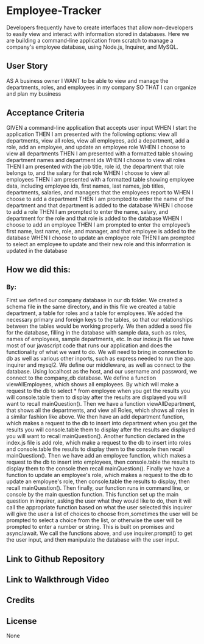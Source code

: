 # Employee-Tracker
Developers frequently have to create interfaces that allow non-developers to easily view and interact with information stored in databases.  Here we are building a command-line application from scratch to manage a company's employee database, using Node.js, Inquirer, and MySQL.


## User Story

AS A business owner
I WANT to be able to view and manage the departments, roles, and employees in my company
SO THAT I can organize and plan my business

## Acceptance Criteria

GIVEN a command-line application that accepts user input
WHEN I start the application
THEN I am presented with the following options: view all departments, view all roles, view all employees, add a department, add a role, add an employee, and update an employee role
WHEN I choose to view all departments
THEN I am presented with a formatted table showing department names and department ids
WHEN I choose to view all roles
THEN I am presented with the job title, role id, the department that role belongs to, and the salary for that role
WHEN I choose to view all employees
THEN I am presented with a formatted table showing employee data, including employee ids, first names, last names, job titles, departments, salaries, and managers that the employees report to
WHEN I choose to add a department
THEN I am prompted to enter the name of the department and that department is added to the database
WHEN I choose to add a role
THEN I am prompted to enter the name, salary, and department for the role and that role is added to the database
WHEN I choose to add an employee
THEN I am prompted to enter the employee’s first name, last name, role, and manager, and that employee is added to the database
WHEN I choose to update an employee role
THEN I am prompted to select an employee to update and their new role and this information is updated in the database

## How we did this:
### By:
First we defined our company database in our db folder. We created a schema file in the same directory,
and in this file we created a table department, a table for roles and a table for employees. We added the necessary primary and foreign keys to the tables, so that our relationships between the tables would be working properly.
We then added a seed file for the database, filling in the database with sample data, such as roles, names of employees, sample departments, etc.
In our index.js file we have most of our javascript code that runs our application and does the functionality of what we want to do.
We will need to bring in connection to db as well as various other inports, such as express needed to run the app. inquirer and mysql2.
We define our middleware, as well as connect to the database.
Using localhost as the host, and our username and password, we connect to the company_db database. We define a function viewAllEmployees, which shows all employees. By which will make a request to the db to select * from employee when you get the results you will console.table them to display after the results are displayed you will want to recall mainQuestion(). Then we have a function viewAllDepartment, that shows all the departments, and view all Roles, which shows all roles in a similar fashion like above.
We then have an add department function, which makes a request to the db to insert into department when you get the results you will console.table them to display after the results are displayed you will want to recall mainQuestion(). Another function declared in the index.js file is add role, which make a request to the db to insert into roles and console.table the results to display them to the console then recall mainQuestion(). Then we have add an employee function, which makes a request to the db to insert into employees, 
then console.table the results to display them to the console then recall mainQuestion(). Finally we have a function to update an employee's role, which makes a request to the db to update an employee's role, then console.table the results to display, then recall mainQuestion().
Then finally, our function runs in command line, or console by the main question function. 
This function  set up the main question in inquirer, asking the user what they would like to do,
then it will call the appropriate function based on what the user selected this inquirer will give the user a list of choices to choose from,sometimes the user will be prompted to select a choice from the list, or otherwise the user will be prompted to enter a number or string.
This is built on promises and async/await. We call the functions above, and use inquirer.prompt() to get the user input, and then manipulate the database with the user input.


## Link to Github Repository

## Link to Walkthrough Video

## Credits

## License 
None 